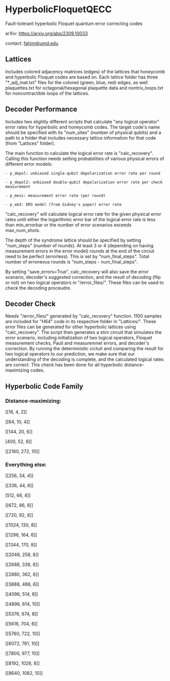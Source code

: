 # HyperbolicFloquetQECC
Fault-tolerant hyperbolic Floquet quantum error correcting codes


arXiv: https://arxiv.org/abs/2309.10033

contact: fahim@umd.edu


## Lattices
Includes colored adjacency matrices (edges) of the lattices that honeycomb and hyperbolic Floquet codes are based on. Each lattice folder has three "*_adj_mat.txt" files for the colored (green, blue, red) edges, as well plaquettes.txt for octagonal/hexagonal plaquette data and nontriv_loops.txt for noncontractible loops of the lattices. 



## Decoder Performance
Includes two slightly different scripts that calculate "any logical operator" error rates for hyperbolic and honeycomb codes. The target code's name should be specified with its "num_sites" (number of physical qubits) and a path to a folder that includes necessary lattice information for that code (from "Lattices" folder).


The main function to calculate the logical error rate is "calc_recovery". Calling this function needs setting probabilities of various physical errors of different error models:

	- p_depol: unbiased single-qubit depolarization error rate per round

	- p_depol2: unbiased double-qubit depolarization error rate per check measurement

	- p_mess: measurement error rate (per round)

	- p_em3: EM3 model (from Gidney's paper) error rate

"calc_recovery" will calculate logical error rate for the given physical error rates until either the logarithmic error bar of the logical error rate is less than min_errorbar or the number of error scenarios exceeds max_num_shots.


The depth of the syndrome lattice should be specified by setting "num_steps" (number of rounds). At least 3 or 4 (depending on having measurement errors in the error model) rounds at the end of the circiut need to be perfect (errorless). This is set by "num_final_steps". Total number of erroneous rounds is "num_steps - num_final_steps".


By setting "save_errors=True", calc_recovery will also save the error scenario, decoder's suggested correction, and the result of decoding (flip or not) on two logical operators in "/error_files/". These files can be used to check the decoding proceudre.



## Decoder Check
Needs "/error_files/" generated by "calc_recovery" function. 1100 samples are included for "H64" code in its respective folder in "Lattices/".  These error files can be generated for other hyperbolic lattices using "calc_recovery". The script then generates a stim circuit that simulates the error scenario, including initialization of two logical operators, Floquet measurement checks, Pauli and measuremnet errors, and decoder's correction. By running the deterministic cictuit and comparing the result for two logical operators to our prediction, we make sure that our understanding of the decoding is complete, and the calculated logical rates are correct. This check has been done for all hyperbolic distance-maximizing codes.



## Hyperbolic Code Family

### Distance-maximizing:

[[16, 4, 2]]

[[64, 10, 4]]

[[144, 20, 6]]

[400, 52, 8]]

[[2160, 272, 10]]

### Everything else:

[[256, 34, 4]]

[[336, 44, 6]]

[512, 66, 8]]

[[672, 86, 8]]

[[720, 92, 8]]

[[1024, 130, 8]]

[[1296, 164, 6]]

[[1344, 170, 8]]

[[2048, 258, 8]]

[[2688, 338, 8]]

[[2880, 362, 8]]

[[3888, 488, 6]]

[[4096, 514, 8]]

[[4896, 614, 10]]

[[5376, 674, 8]]

[[5616, 704, 6]]

[[5760, 722, 10]]

[[6072, 761, 10]]

[[7800, 977, 10]]

[[8192, 1026, 8]]

[[8640, 1082, 10]]
